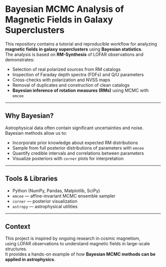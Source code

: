 # Bayesian MCMC Analysis of Magnetic Fields in Galaxy Superclusters

This repository contains a tutorial and reproducible workflow for analyzing **magnetic fields in galaxy superclusters** using **Bayesian statistics**.  
The analysis is based on **RM-Synthesis** of LOFAR observations and demonstrates:

- Selection of real polarized sources from RM catalogs
- Inspection of Faraday depth spectra (FDFs) and Q/U parameters
- Cross-checks with polarization and NVSS maps
- Removal of duplicates and construction of clean catalogs
- **Bayesian inference of rotation measures (RMs)** using MCMC with `emcee`

---

## Why Bayesian?
Astrophysical data often contain significant uncertainties and noise.  
Bayesian methods allow us to:
- Incorporate prior knowledge about expected RM distributions
- Sample from full posterior distributions of parameters with `emcee`
- Quantify credible intervals and correlations between parameters
- Visualize posteriors with `corner` plots for interpretation

---

## Tools & Libraries
- Python (NumPy, Pandas, Matplotlib, SciPy)
- `emcee` — affine-invariant MCMC ensemble sampler
- `corner` — posterior visualization
- `astropy` — astrophysical utilities

---

## Context
This project is inspired by ongoing research in cosmic magnetism,  
using LOFAR observations to understand magnetic fields in large-scale structures.  
It provides a hands-on example of how **Bayesian MCMC methods can be applied in astrophysics**.
